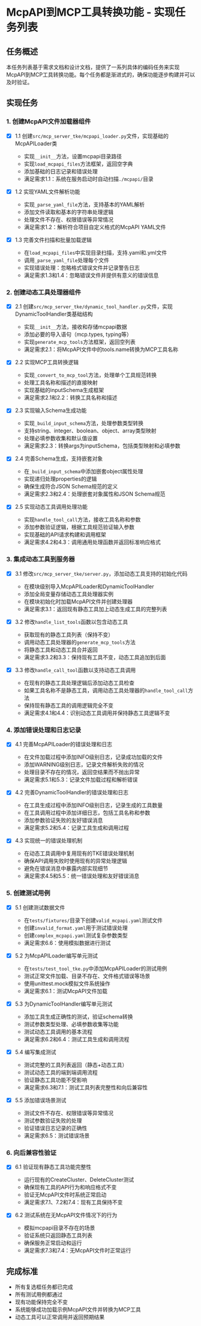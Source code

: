 # McpAPI到MCP工具转换功能 - 实现任务列表

## 任务概述

本任务列表基于需求文档和设计文档，提供了一系列具体的编码任务来实现McpAPI到MCP工具转换功能。每个任务都是渐进式的，确保功能逐步构建并可以及时验证。

## 实现任务

### 1. 创建McpAPI文件加载器组件

- [x] 1.1 创建`src/mcp_server_tke/mcpapi_loader.py`文件，实现基础的McpAPILoader类
  - 实现`__init__`方法，设置mcpapi目录路径
  - 实现`load_mcpapi_files`方法框架，返回空字典
  - 添加基础的日志记录和错误处理
  - 满足需求1.1：系统在服务启动时自动扫描`./mcpapi/`目录

- [x] 1.2 实现YAML文件解析功能
  - 实现`_parse_yaml_file`方法，支持基本的YAML解析
  - 添加文件读取和基本的字符串处理逻辑
  - 处理文件不存在、权限错误等异常情况
  - 满足需求1.2：解析符合项目自定义格式的McpAPI YAML文件

- [x] 1.3 完善文件扫描和批量加载逻辑
  - 在`load_mcpapi_files`中实现目录扫描，支持.yaml和.yml文件
  - 调用`_parse_yaml_file`处理每个文件
  - 实现错误处理：忽略格式错误文件并记录警告日志
  - 满足需求1.3和1.4：忽略错误文件并提供有意义的错误信息

### 2. 创建动态工具处理器组件

- [x] 2.1 创建`src/mcp_server_tke/dynamic_tool_handler.py`文件，实现DynamicToolHandler类基础结构
  - 实现`__init__`方法，接收和存储mcpapi数据
  - 添加必要的导入语句（mcp.types, typing等）
  - 实现`generate_mcp_tools`方法框架，返回空列表
  - 满足需求2.1：将McpAPI文件中的tools.name转换为MCP工具名称

- [x] 2.2 实现MCP工具转换逻辑
  - 实现`_convert_to_mcp_tool`方法，处理单个工具规范转换
  - 处理工具名称和描述的直接映射
  - 实现基础的inputSchema生成框架
  - 满足需求2.1和2.2：转换工具名称和描述

- [x] 2.3 实现输入Schema生成功能
  - 实现`_build_input_schema`方法，处理参数类型转换
  - 支持string、integer、boolean、object、array类型映射
  - 处理必填参数收集和默认值设置
  - 满足需求2.3：转换args为inputSchema，包括类型映射和必填参数

- [x] 2.4 完善Schema生成，支持嵌套对象
  - 在`_build_input_schema`中添加嵌套object属性处理
  - 实现递归处理properties的逻辑
  - 确保生成符合JSON Schema规范的定义
  - 满足需求2.3和2.4：处理嵌套对象属性和JSON Schema规范

- [x] 2.5 实现动态工具调用处理功能
  - 实现`handle_tool_call`方法，接收工具名称和参数
  - 添加参数验证逻辑，根据工具规范验证输入参数
  - 实现基础的API请求构建和调用框架
  - 满足需求4.2和4.3：调用通用处理函数并返回标准响应格式

### 3. 集成动态工具到服务器

- [x] 3.1 修改`src/mcp_server_tke/server.py`，添加动态工具支持的初始化代码
  - 在模块级别导入McpAPILoader和DynamicToolHandler
  - 添加全局变量存储动态工具处理器实例
  - 在模块初始化时加载McpAPI文件并创建处理器
  - 满足需求3.1：返回现有静态工具加上动态生成工具的完整列表

- [x] 3.2 修改`handle_list_tools`函数以包含动态工具
  - 获取现有的静态工具列表（保持不变）
  - 调用动态工具处理器的`generate_mcp_tools`方法
  - 将静态工具和动态工具合并返回
  - 满足需求3.2和3.3：保持现有工具不变，动态工具追加到后面

- [x] 3.3 修改`handle_call_tool`函数以支持动态工具调用
  - 在现有的静态工具处理逻辑后添加动态工具检查
  - 如果工具名称不是静态工具，调用动态工具处理器的`handle_tool_call`方法
  - 保持现有静态工具的调用逻辑完全不变
  - 满足需求4.1和4.4：识别动态工具调用并保持静态工具逻辑不变

### 4. 添加错误处理和日志记录

- [x] 4.1 完善McpAPILoader的错误处理和日志
  - 在文件加载过程中添加INFO级别日志，记录成功加载的文件
  - 添加WARNING级别日志，记录文件解析失败的情况
  - 处理目录不存在的情况，返回空结果而不抛出异常
  - 满足需求5.1和5.3：记录文件加载过程和解析错误

- [x] 4.2 完善DynamicToolHandler的错误处理和日志
  - 在工具生成过程中添加INFO级别日志，记录生成的工具数量
  - 在工具调用过程中添加详细日志，包括工具名称和参数
  - 添加参数验证失败的友好错误消息
  - 满足需求5.2和5.4：记录工具生成和调用过程

- [x] 4.3 实现统一的错误处理机制
  - 在动态工具调用中复用现有的TKE错误处理机制
  - 确保API调用失败时使用现有的异常处理逻辑
  - 避免在错误消息中暴露内部实现细节
  - 满足需求4.5和5.5：统一错误处理和友好错误消息

### 5. 创建测试用例

- [x] 5.1 创建测试数据文件
  - 在`tests/fixtures/`目录下创建`valid_mcpapi.yaml`测试文件
  - 创建`invalid_format.yaml`用于测试错误处理
  - 创建`complex_mcpapi.yaml`测试复杂参数类型
  - 满足需求6.6：使用模拟数据进行测试

- [x] 5.2 为McpAPILoader编写单元测试
  - 在`tests/test_tool_tke.py`中添加McpAPILoader的测试用例
  - 测试正常文件加载、目录不存在、文件格式错误等场景
  - 使用unittest.mock模拟文件系统操作
  - 满足需求6.1：测试McpAPI文件加载

- [x] 5.3 为DynamicToolHandler编写单元测试  
  - 添加工具生成正确性的测试，验证schema转换
  - 测试参数类型处理、必填参数收集等功能
  - 测试动态工具调用的基本流程
  - 满足需求6.2和6.4：测试工具生成和调用流程

- [x] 5.4 编写集成测试
  - 测试完整的工具列表返回（静态+动态工具）
  - 测试动态工具的端到端调用流程
  - 验证静态工具功能不受影响
  - 满足需求6.3和7.1：测试工具列表完整性和向后兼容性

- [x] 5.5 添加错误场景测试
  - 测试文件不存在、权限错误等异常情况
  - 测试参数验证失败的处理
  - 验证错误日志记录的正确性
  - 满足需求6.5：测试错误场景

### 6. 向后兼容性验证

- [x] 6.1 验证现有静态工具功能完整性
  - 运行现有的CreateCluster、DeleteCluster测试
  - 确保现有工具的API行为和响应格式不变
  - 验证无McpAPI文件时系统正常启动
  - 满足需求7.1、7.2和7.4：现有工具保持不变

- [x] 6.2 测试系统在无McpAPI文件情况下的行为
  - 模拟mcpapi目录不存在的场景
  - 验证系统只返回静态工具列表
  - 确保服务正常启动和运行
  - 满足需求7.3和7.4：无McpAPI文件时正常运行

## 完成标准

- 所有复选框任务都已完成
- 所有测试用例都通过
- 现有功能保持完全不变
- 系统能够成功加载示例McpAPI文件并转换为MCP工具
- 动态工具可以正常调用并返回预期结果
